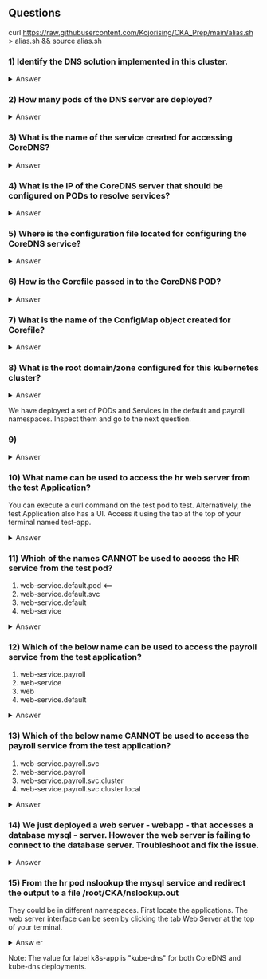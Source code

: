 ## Questions

curl https://raw.githubusercontent.com/Kojorising/CKA_Prep/main/alias.sh > alias.sh && source alias.sh

### 1) Identify the DNS solution implemented in this cluster.
<details> 
  <summary markdown="span">Answer</summary>

    root@controlplane:~# kl -n=kube-system -l k8s-app=kube-dns
    .:53
    [INFO] plugin/reload: Running configuration MD5 = db32ca3650231d74073ff4cf814959a7
    CoreDNS-1.7.0
    linux/amd64, go1.14.4, f59c03d
    .:53
    [INFO] plugin/reload: Running configuration MD5 = db32ca3650231d74073ff4cf814959a7
    CoreDNS-1.7.0
    linux/amd64, go1.14.4, f59c03d

    root@controlplane:~# k get pods -A | grep -v NAME | grep dns
    kube-system   coredns-74ff55c5b-ksdfb                1/1     Running   0          9m1s
    kube-system   coredns-74ff55c5b-p97jx                1/1     Running   0          9m1s
</details>

### 2) How many pods of the DNS server are deployed?
<details>
  <summary markdown="span">Answer</summary>

    root@controlplane:~# k get pods -A | grep -v NAME | grep -c dns
    2
</details>

### 3) What is the name of the service created for accessing CoreDNS?
<details>
  <summary markdown="span">Answer</summary>

    kube-dns
    
    @controlplane:~# k get -n=kube-system pod/coredns-74ff55c5b-ksdfb --show-labels
    NAME                      READY   STATUS    RESTARTS   AGE   LABELS
    coredns-74ff55c5b-ksdfb   1/1     Running   0          23m   k8s-app=kube-dns,pod-template-hash=74ff55c5b
    
    root@controlplane:~# k get svc -Al k8s-app=kube-dns
    NAMESPACE     NAME       TYPE        CLUSTER-IP   EXTERNAL-IP   PORT(S)                  AGE
    kube-system   kube-dns   ClusterIP   10.96.0.10   <none>        53/UDP,53/TCP,9153/TCP   24m
</details>

### 4) What is the IP of the CoreDNS server that should be configured on PODs to resolve services?
<details>
  <summary markdown="span">Answer</summary>

    10.96.0.10

    root@controlplane:~# k exec hr -it -- cat /etc/resolv.conf
    nameserver 10.96.0.10
    search default.svc.cluster.local svc.cluster.local cluster.local
    options ndots:5

</details>

### 5) Where is the configuration file located for configuring the CoreDNS service?
<details>
  <summary markdown="span">Answer</summary>

    root@controlplane:~# k get -n=kube-system pod/coredns-74ff55c5b-ksdfb -ocustom-columns=:.spec.containers[].args | xargs
    [-conf /etc/coredns/Corefile]

</details>

### 6) How is the Corefile passed in to the CoreDNS POD?
<details>
  <summary markdown="span">Answer</summary>

    ==> CONFIGMAP

    root@controlplane:~# k get -n=kube-system pod/coredns-74ff55c5b-ksdfb -ocustom-columns=:.spec.volumes[] | xargs
    map[configMap:map[defaultMode:420 items:[map[key:Corefile path:Corefile]] name:coredns] name:config-volume]
    
    root@controlplane:~# k get -n=kube-system cm/coredns -ocustom-columns=:.data
    map[Corefile:.:53 {
        errors
        health {
           lameduck 5s
        }
        ready
        kubernetes cluster.local in-addr.arpa ip6.arpa {
           pods insecure
           fallthrough in-addr.arpa ip6.arpa
           ttl 30
        }
        prometheus :9153
        forward . /etc/resolv.conf {
           max_concurrent 1000
        }
        cache 30
        loop
        reload
        loadbalance
    }
    ]
</details>

### 7) What is the name of the ConfigMap object created for Corefile?
<details>
  <summary markdown="span">Answer</summary>
    
    coredns

    root@controlplane:~# k get -n=kube-system pod/coredns-74ff55c5b-ksdfb -ocustom-columns=:.spec.volumes[] | xargs
    map[configMap:map[defaultMode:420 items:[map[key:Corefile path:Corefile]] name:coredns] name:config-volume]
</details>

### 8) What is the root domain/zone configured for this kubernetes cluster?
<details>
  <summary markdown="span">Answer</summary>
    
    root@controlplane:/etc# kg cm/coredns $N -oyaml | grep kubernetes
    kubernetes cluster.local in-addr.arpa ip6.arpa {

</details>

We have deployed a set of PODs and Services in the default and payroll namespaces. Inspect them and go to the next question.
### 9)
<details>
  <summary markdown="span">Answer</summary>

</details>

### 10) What name can be used to access the hr web server from the test Application?
You can execute a curl command on the test pod to test. Alternatively, the test Application also has a UI. Access it using the tab at the top of your terminal named test-app.
<details>
  <summary markdown="span">Answer</summary>

    root@controlplane:~# kx test -- nslookup 10.244.0.6
    nslookup: can't resolve '(null)': Name does not resolve
    
    Name:      10.244.0.6
    Address 1: 10.244.0.6 10-244-0-6.web-service.default.svc.cluster.local

    root@controlplane:/etc# kg pod/hr --show-labels
    NAME   READY   STATUS    RESTARTS   AGE   LABELS
    hr     1/1     Running   0          28m   name=hr
    
    
    
    web-service.default.svc.cluster.local:80    

    root@controlplane:~# k get pods/hr --show-labels -owide
    NAME   READY   STATUS    RESTARTS   AGE   IP           NODE           NOMINATED NODE   READINESS GATES   LABELS
    hr     1/1     Running   0          43m   10.244.0.6   controlplane   <none>           <none>            name=hr
    root@controlplane:~# k get ep
    NAME           ENDPOINTS          AGE
    kubernetes     10.31.101.9:6443   46m
    test-service   10.244.0.5:8080    43m
    web-service    10.244.0.6:80      43m
    root@controlplane:~# k get svc/web-service
    NAME          TYPE        CLUSTER-IP       EXTERNAL-IP   PORT(S)   AGE
    web-service   ClusterIP   10.105.127.251   <none>        80/TCP    43m

    root@controlplane:/etc# kx pod/test -- curl http://web-service
    This is the HR server!
    root@controlplane:/etc# kx pod/test -- curl http://web-service.payroll
    This is the PayRoll server!
</details>

### 11) Which of the names CANNOT be used to access the HR service from the test pod?
1) web-service.default.pod <==
2) web-service.default.svc
3) web-service.default
4) web-service
<details>
  <summary markdown="span">Answer</summary>

    web-service.default.pod

</details>

### 12) Which of the below name can be used to access the payroll service from the test application?
1) web-service.payroll
2) web-service
3) web
4) web-service.default
<details>
  <summary markdown="span">Answer</summary>

    ==> web-service.payroll

    root@controlplane:~# k get svc -A
    NAMESPACE     NAME           TYPE        CLUSTER-IP       EXTERNAL-IP   PORT(S)                  AGE
    default       kubernetes     ClusterIP   10.96.0.1        <none>        443/TCP                  49m
    default       test-service   NodePort    10.109.87.17     <none>        80:30080/TCP             46m
    default       web-service    ClusterIP   10.105.127.251   <none>        80/TCP                   46m
    kube-system   kube-dns       ClusterIP   10.96.0.10       <none>        53/UDP,53/TCP,9153/TCP   49m
    payroll       web-service    ClusterIP   10.99.139.221    <none>        80/TCP                   46m
</details>


### 13) Which of the below name CANNOT be used to access the payroll service from the test application?
1) web-service.payroll.svc
2) web-service.payroll
3) web-service.payroll.svc.cluster
4) web-service.payroll.svc.cluster.local
<details>
  <summary markdown="span">Answer</summary>

    ==> web-service.payroll.svc.cluster
</details>


### 14) We just deployed a web server - webapp - that accesses a database mysql - server. However the web server is failing to connect to the database server. Troubleshoot and fix the issue.
<details>
  <summary markdown="span">Answer</summary>

    Environment Variables: DB_Host=mysql; DB_Database=Not Set; DB_User=root; DB_Password=paswrd; 2003: Can't connect to MySQL server on 'mysql:3306' (-2 Name does not resolve)
    From webapp-84ffb6ddff-tv5mh!

    root@controlplane@controlplane:~# k get pod/webapp-c995bfc7b-rt6zd --show-labels
    NAME                     READY   STATUS    RESTARTS   AGE     LABELS
    webapp-c995bfc7b-rt6zd   1/1     Running   0          2m31s   name=webapp,pod-template-hash=c995bfc7b

    root@controlplane:~# k get deploy -A -l=name=webapp
    NAMESPACE   NAME     READY   UP-TO-DATE   AVAILABLE   AGE
    default     webapp   1/1     1            1           9m41s

    root@controlplane:/etc# k set env deploy/webapp --overwrite DB_HOST=mysql.payroll
    deployment.apps/webapp env updated
</details>

### 15) From the hr pod nslookup the mysql service and redirect the output to a file /root/CKA/nslookup.out
They could be in different namespaces. First locate the applications. The web server interface can be seen by clicking the tab Web Server at the top of your terminal.
<details>
  <summary markdown="span">Answ er</summary>

    root@controlplane:/etc# kx hr -- nslookup mysql 
    Server:         10.96.0.10
    Address:        10.96.0.10#53
    
    ** server can't find mysql: NXDOMAIN
    
    command terminated with exit code 1
    root@controlplane:/etc# kx hr -- nslookup mysql.payroll | tee /root/CKA/nslookup.out
    Server:         10.96.0.10
    Address:        10.96.0.10#53
    
    Name:   mysql.payroll.svc.cluster.local
    Address: 10.97.164.2

    kubectl exec -it hr -- nslookup mysql.payroll > /root/CKA/nslookup.out
</details>



Note: The value for label k8s-app is "kube-dns" for both CoreDNS and kube-dns deployments.



